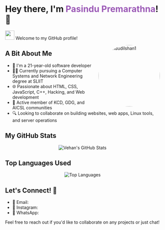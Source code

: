 # Hey there, I'm <span style="color: #9b59b6; font-weight: bold;">Pasindu Premarathna</span>! 👋

<img src="https://raw.githubusercontent.com/MartinHeinz/MartinHeinz/master/wave.gif" width="30px"> Welcome to my GitHub profile!

<img src="https://avatars.githubusercontent.com/u/146967638?s=400&u=bee07b75c9d4cb2992f06693769a315a82726e69&v=4" alt="pasindudilshan1" align="right" width="200" style="border-radius: 50%;">

## A Bit About Me
- 🎂 I'm a 21-year-old software developer
- 👨‍💻 Currently pursuing a Computer Systems and Network Engineering degree at SLIIT
- 🌐 Passionate about HTML, CSS, JavaScript, C++, Hacking, and Web development
- 🤝 Active member of KCD, GDG, and AICSL communities
- 🔍 Looking to collaborate on building websites, web apps, Linux tools, and server operations

## My GitHub Stats
<div align="center">
  <img src="https://github-readme-stats.vercel.app/api?username=pasindudilshan1&show_icons=true&theme=tokyonight" alt="Vehan's GitHub Stats" style="animation: fadeIn 1s ease-in-out;" />
</div>

## Top Languages Used
<div align="center">
  <img src="https://github-readme-stats.vercel.app/api/top-langs/?username=pasindudilshan1&layout=pie&theme=tokyonight" alt="Top Languages" style="animation: fadeIn 1s ease-in-out;" />
</div>

## Let's Connect! 🤝
- 📧 Email: 
- 📸 Instagram:
- 📱 WhatsApp:

Feel free to reach out if you'd like to collaborate on any projects or just chat!
